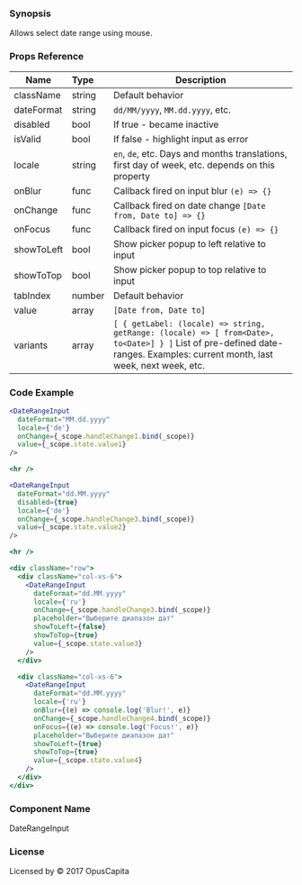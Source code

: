 ### Synopsis

Allows select date range using mouse.

### Props Reference

| Name                           | Type                    | Description                                                                                                                                                 |
| ------------------------------ | :---------------------- | -----------------------------------------------------------                                                                                                 |
| className                      | string                  | Default behavior                                                                                                                                            |
| dateFormat                     | string                  | `dd/MM/yyyy`, `MM.dd.yyyy`, etc.                                                                                                                            |
| disabled                       | bool                    | If true - became inactive                                                                                                                                   |
| isValid                        | bool                    | If false - highlight input as error                                                                                                                         |
| locale                         | string                  | `en`, `de`, etc. Days and months translations, first day of week, etc. depends on this property                                                             |
| onBlur                         | func                    | Callback fired on input blur `(e) => {}`                                                                                                                    |
| onChange                       | func                    | Callback fired on date change `[Date from, Date to] => {}`                                                                                                  |
| onFocus                        | func                    | Callback fired on input focus `(e) => {}`                                                                                                                   |
| showToLeft                     | bool                    | Show picker popup to left relative to input                                                                                                                 |
| showToTop                      | bool                    | Show picker popup to top relative to input                                                                                                                  |
| tabIndex                       | number                  | Default behavior                                                                                                                                            |
| value                          | array                   | `[Date from, Date to]`                                                                                                                                      |
| variants                       | array                   | `[ { getLabel: (locale) => string, getRange: (locale) => [ from<Date>, to<Date>] } ]` List of pre-defined date-ranges. Examples: current month, last week, next week, etc. |

### Code Example

```jsx
<DateRangeInput
  dateFormat="MM.dd.yyyy"
  locale={'de'}
  onChange={_scope.handleChange1.bind(_scope)}
  value={_scope.state.value1}
/>

<hr />

<DateRangeInput
  dateFormat="dd.MM.yyyy"
  disabled={true}
  locale={'de'}
  onChange={_scope.handleChange3.bind(_scope)}
  value={_scope.state.value2}
/>

<hr />

<div className="row">
  <div className="col-xs-6">
    <DateRangeInput
      dateFormat="dd.MM.yyyy"
      locale={'ru'}
      onChange={_scope.handleChange3.bind(_scope)}
      placeholder="Выберите диапазон дат"
      showToLeft={false}
      showToTop={true}
      value={_scope.state.value3}
    />
  </div>

  <div className="col-xs-6">
    <DateRangeInput
      dateFormat="dd.MM.yyyy"
      locale={'ru'}
      onBlur={(e) => console.log('Blur!', e)}
      onChange={_scope.handleChange4.bind(_scope)}
      onFocus={(e) => console.log('Focus!', e)}
      placeholder="Выберите диапазон дат"
      showToLeft={true}
      showToTop={true}
      value={_scope.state.value4}
    />
  </div>
</div>
```

### Component Name

DateRangeInput

### License

Licensed by © 2017 OpusCapita
